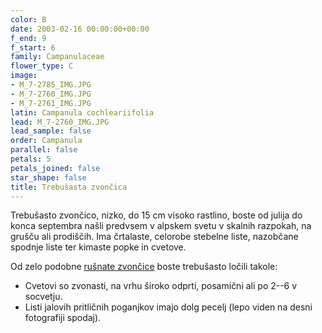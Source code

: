 ```yaml
---
color: B
date: 2003-02-16 00:00:00+00:00
f_end: 9
f_start: 6
family: Campanulaceae
flower_type: C
image:
- M_7-2785_IMG.JPG
- M_7-2760_IMG.JPG
- M_7-2761_IMG.JPG
latin: Campanula cochleariifolia
lead: M_7-2760_IMG.JPG
lead_sample: false
order: Campanula
parallel: false
petals: 5
petals_joined: false
star_shape: false
title: Trebušasta zvončica
---
```

Trebušasto zvončico, nizko, do 15 cm visoko rastlino, boste od julija do konca septembra našli predvsem v alpskem svetu v skalnih razpokah, na grušču ali prodiščih. Ima črtalaste, celorobe stebelne liste, nazobčane spodnje liste ter kimaste popke in cvetove.

Od zelo podobne [rušnate zvončice](../campanulacespitosa/) boste trebušasto ločili takole:

-   Cvetovi so zvonasti, na vrhu široko odprti, posamični ali po 2--6 v socvetju.
-   Listi jalovih pritličnih poganjkov imajo dolg pecelj (lepo viden na desni fotografiji spodaj).
